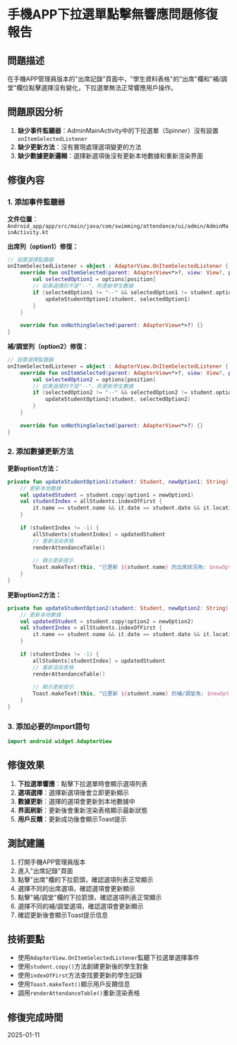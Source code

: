 # 手機APP下拉選單點擊無響應問題修復報告

## 問題描述
在手機APP管理員版本的"出席記錄"頁面中，"學生資料表格"的"出席"欄和"補/調堂"欄位點擊選擇沒有變化，下拉選單無法正常響應用戶操作。

## 問題原因分析
1. **缺少事件監聽器**：AdminMainActivity中的下拉選單（Spinner）沒有設置`onItemSelectedListener`
2. **缺少更新方法**：沒有實現處理選項變更的方法
3. **缺少數據更新邏輯**：選擇新選項後沒有更新本地數據和重新渲染界面

## 修復內容

### 1. 添加事件監聽器
**文件位置**：`Android_app/app/src/main/java/com/swimming/attendance/ui/admin/AdminMainActivity.kt`

**出席列（option1）修復：**
```kotlin
// 設置選擇監聽器
onItemSelectedListener = object : AdapterView.OnItemSelectedListener {
    override fun onItemSelected(parent: AdapterView<*>?, view: View?, position: Int, id: Long) {
        val selectedOption1 = options[position]
        // 如果選擇的不是"--"，則更新學生數據
        if (selectedOption1 != "--" && selectedOption1 != student.option1) {
            updateStudentOption1(student, selectedOption1)
        }
    }
    
    override fun onNothingSelected(parent: AdapterView<*>?) {}
}
```

**補/調堂列（option2）修復：**
```kotlin
// 設置選擇監聽器
onItemSelectedListener = object : AdapterView.OnItemSelectedListener {
    override fun onItemSelected(parent: AdapterView<*>?, view: View?, position: Int, id: Long) {
        val selectedOption2 = options[position]
        // 如果選擇的不是"--"，則更新學生數據
        if (selectedOption2 != "--" && selectedOption2 != student.option2) {
            updateStudentOption2(student, selectedOption2)
        }
    }
    
    override fun onNothingSelected(parent: AdapterView<*>?) {}
}
```

### 2. 添加數據更新方法

**更新option1方法：**
```kotlin
private fun updateStudentOption1(student: Student, newOption1: String) {
    // 更新本地數據
    val updatedStudent = student.copy(option1 = newOption1)
    val studentIndex = allStudents.indexOfFirst { 
        it.name == student.name && it.date == student.date && it.location == student.location 
    }
    
    if (studentIndex != -1) {
        allStudents[studentIndex] = updatedStudent
        // 重新渲染表格
        renderAttendanceTable()
        
        // 顯示更新提示
        Toast.makeText(this, "已更新 ${student.name} 的出席狀況為: $newOption1", Toast.LENGTH_SHORT).show()
    }
}
```

**更新option2方法：**
```kotlin
private fun updateStudentOption2(student: Student, newOption2: String) {
    // 更新本地數據
    val updatedStudent = student.copy(option2 = newOption2)
    val studentIndex = allStudents.indexOfFirst { 
        it.name == student.name && it.date == student.date && it.location == student.location 
    }
    
    if (studentIndex != -1) {
        allStudents[studentIndex] = updatedStudent
        // 重新渲染表格
        renderAttendanceTable()
        
        // 顯示更新提示
        Toast.makeText(this, "已更新 ${student.name} 的補/調堂為: $newOption2", Toast.LENGTH_SHORT).show()
    }
}
```

### 3. 添加必要的Import語句
```kotlin
import android.widget.AdapterView
```

## 修復效果
1. **下拉選單響應**：點擊下拉選單時會顯示選項列表
2. **選項選擇**：選擇新選項後會立即更新顯示
3. **數據更新**：選擇的選項會更新到本地數據中
4. **界面刷新**：更新後會重新渲染表格顯示最新狀態
5. **用戶反饋**：更新成功後會顯示Toast提示

## 測試建議
1. 打開手機APP管理員版本
2. 進入"出席記錄"頁面
3. 點擊"出席"欄的下拉箭頭，確認選項列表正常顯示
4. 選擇不同的出席選項，確認選項會更新顯示
5. 點擊"補/調堂"欄的下拉箭頭，確認選項列表正常顯示
6. 選擇不同的補/調堂選項，確認選項會更新顯示
7. 確認更新後會顯示Toast提示信息

## 技術要點
- 使用`AdapterView.OnItemSelectedListener`監聽下拉選單選擇事件
- 使用`student.copy()`方法創建更新後的學生對象
- 使用`indexOfFirst`方法查找要更新的學生記錄
- 使用`Toast.makeText()`顯示用戶反饋信息
- 調用`renderAttendanceTable()`重新渲染表格

## 修復完成時間
2025-01-11 